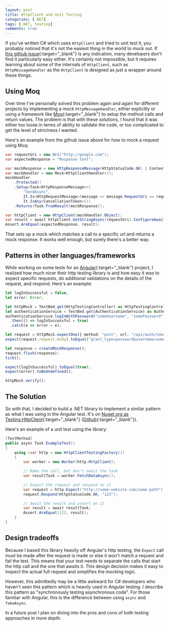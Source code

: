 ```yaml
---
layout: post
title: HttpClient and Unit Testing
categories: [.NET]
tags: [.NET, testing]
comments: true
---
```

If you've written C# which uses `HttpClient` and tried to unit test it, you probably noticed that it's not the easiest thing in the world to mock out. If [this github issue](https://github.com/dotnet/corefx/issues/1624){:target="_blank"} is any indication, many developers don't find it particularly easy either. It's certainly not impossible, but it requires learning about some of the internals of `HttpClient`, such as `HttpMessageHandler` as the `HttpClient` is designed as just a wrapper around these things.

## Using Moq
Over time I've personally solved this problem again and again for different projects by implementing a mock `HttpMessageHandler`, either explicitly or using a framework like [Moq](https://github.com/Moq/moq4){:target="_blank"} to setup the method calls and return values. The problem is that with these solutions, I found that it was either too loose in terms of ability to validate the code, or too complicated to get the level of strictness I wanted.

Here's an example from the github issue above for how to mock a request using Moq:

```cs
var requestUri = new Uri("http://google.com");
var expectedResponse = "Response text";

var mockResponse = new HttpResponseMessage(HttpStatusCode.OK) { Content = new StringContent(expectedResponse) };
var mockHandler = new Mock<HttpClientHandler>();
mockHandler
    .Protected()
    .Setup<Task<HttpResponseMessage>>(
        "SendAsync",
        It.Is<HttpRequestMessage>(message => message.RequestUri == requestUri),
        It.IsAny<CancellationToken>())
    .Returns(Task.FromResult(mockResponse));

var httpClient = new HttpClient(mockHandler.Object);
var result = await httpClient.GetStringAsync(requestUri).ConfigureAwait(false);
Assert.AreEqual(expectedResponse, result);
```

That sets up a mock which matches a call to a specific url and returns a mock response. It works well enough, but surely there's a better way.

## Patterns in other languages/frameworks

While working on some tests for an [Angular](https://angular.io/){:target="_blank"} project, I realized how much nicer their http testing library is and how easy it was to expect specific requests, do additional validations on the details of the request, and respond. Here's an example:

```ts
let logInSuccessful = false;
let error: Error;

let httpMock = TestBed.get(HttpTestingController) as HttpTestingController;
let authenticationService = TestBed.get(AuthenticationService) as AuthenticationService;
authenticationService.logInWithPassword("someUsername", "somePassword")
  .then(() => logInSuccessful = true)
  .catch(e => error = e);

let request = httpMock.expectOne({ method: "post", url: "/api/auth/token" });
expect(request.request.body).toEqual("grant_type=password&username=someUsername&password=somePassword&scope=openid%20offline_access");

let response = createMockResponse();
request.flush(response);
tick();

expect(logInSuccessful).toEqual(true);
expect(error).toBeUndefined();

httpMock.verify();
```

## The Solution

So with that, I decided to build a .NET library to implement a similar pattern as what I was using in the Angular test. It's on [Nuget.org as Testing.HttpClient](https://www.nuget.org/packages/Testing.HttpClient){:target="_blank"} ([Github](https://github.com/dfederm/Testing.HttpClient){:target="_blank"}).

Here's an example of a unit test using the library:

```cs
[TestMethod]
public async Task ExampleTest()
{
    using (var http = new HttpClientTestingFactory())
    {
        var worker = new Worker(http.HttpClient);

        // Make the call, but don't await the task
        var resultTask = worker.FetchDataAsync();

        // Expect the request and respond to it
        var request = http.Expect("http://some-website.com/some-path");
        request.Respond(HttpStatusCode.OK, "123");

        // Await the result and assert on it
        var result = await resultTask;
        Assert.AreEqual(123, result);
    }
}
```

## Design tradeoffs
Because I based this library heavily off Angular's http testing, the `Expect` call must be made after the request is made or else it won't match a request and fail the test. This means that your test needs to separate the calls that start the http call and the one that awaits it. This design decision makes it easy to inspect the actual full request and simplifies the mocking logic.

However, this admittedly may be a little awkward for C# developers who haven't seen this pattern which is heavily used in Angular testing. I describe this pattern as "synchronously testing asynchronous code". For those familiar with Angular, this is the difference between using `async` and `fakeAsync`.

In a future post I plan on diving into the pros and cons of both testing approaches in more depth.
